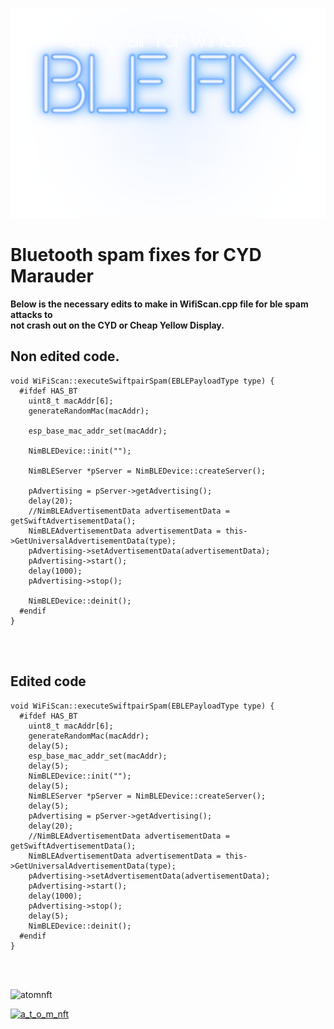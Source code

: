 ![Header](bleheader.png)
<br>



 # Bluetooth spam fixes for CYD Marauder



**Below is the necessary edits to make in WifiScan.cpp file for ble spam attacks to<br>
not crash out on the CYD or Cheap Yellow Display.**  




## Non edited code.

```
void WiFiScan::executeSwiftpairSpam(EBLEPayloadType type) {
  #ifdef HAS_BT
    uint8_t macAddr[6];
    generateRandomMac(macAddr);

    esp_base_mac_addr_set(macAddr);

    NimBLEDevice::init("");

    NimBLEServer *pServer = NimBLEDevice::createServer();

    pAdvertising = pServer->getAdvertising();
    delay(20);
    //NimBLEAdvertisementData advertisementData = getSwiftAdvertisementData();
    NimBLEAdvertisementData advertisementData = this->GetUniversalAdvertisementData(type);
    pAdvertising->setAdvertisementData(advertisementData);
    pAdvertising->start();
    delay(1000);
    pAdvertising->stop();

    NimBLEDevice::deinit();
  #endif
}
```
<br>
<br>

## Edited code

```
void WiFiScan::executeSwiftpairSpam(EBLEPayloadType type) {
  #ifdef HAS_BT
    uint8_t macAddr[6];
    generateRandomMac(macAddr);
    delay(5);
    esp_base_mac_addr_set(macAddr);
    delay(5);
    NimBLEDevice::init("");
    delay(5);
    NimBLEServer *pServer = NimBLEDevice::createServer();
    delay(5);
    pAdvertising = pServer->getAdvertising();
    delay(20);
    //NimBLEAdvertisementData advertisementData = getSwiftAdvertisementData();
    NimBLEAdvertisementData advertisementData = this->GetUniversalAdvertisementData(type);
    pAdvertising->setAdvertisementData(advertisementData);
    pAdvertising->start();
    delay(1000);
    pAdvertising->stop();
    delay(5);
    NimBLEDevice::deinit();
  #endif
}
```

<br>
<br>

<p align="left"> <img src="https://komarev.com/ghpvc/?username=atomnft&label=Profile%20views&color=0e75b6&style=flat" alt="atomnft" /> </p>
<p align="left"> <a href="https://twitter.com/a_t_o_m_nft" target="blank"><img src="https://img.shields.io/twitter/follow/a_t_o_m_nft?logo=twitter&style=for-the-badge" alt="a_t_o_m_nft" /></a> </p>
